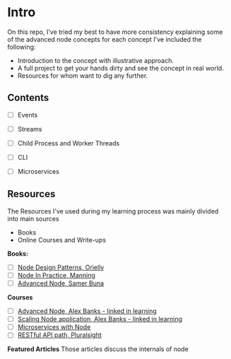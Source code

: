 # Intro

On this repo, I've tried my best to have more consistency explaining some of the advanced node concepts
for each concept I've included the following:

- Introduction to the concept with illustrative approach.
- A full project to get your hands dirty and see the concept in real world.
- Resources for whom want to dig any further.

## Contents

- [ ] Events
- [ ] Streams
- [ ] Child Process and Worker Threads
- [ ] CLI
- [ ] Microservices


## Resources

The Resources I've used during my learning process was mainly divided into main sources

- Books
- Online Courses and Write-ups

**Books:**

- [ ] <a href="https://www.oreilly.com/library/view/nodejs-design-patterns/9781839214110/">Node Design Patterns, Orielly</a>
- [ ] <a href="https://www.manning.com/books/node-js-in-practice">Node In Practice, Manning</a>
- [ ] <a href="https://jscomplete.com/learn/node-beyond-basics">Advanced Node, Samer Buna</a>

**Courses**

- [ ] <a href="https://www.linkedin.com/learning/node-js-microservices">Advanced Node, Alex Banks - linked in learning</a>
- [ ] <a href="https://www.linkedin.com/learning/advanced-node-js-scaling-applications">Scaling Node application, Alex Banks - linked in learning</a>
- [ ] <a href="https://www.linkedin.com/learning/node-js-microservices">Microservices with Node</a>
- [ ] <a href="https://www.pluralsight.com/paths/working-with-rest-apis-in-javascript">RESTful API path, Pluralsight</a>

**Featured Articles**
Those articles discuss the internals of node

